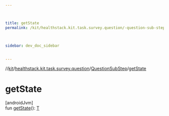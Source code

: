 ```yaml
---



title: getState
permalink: /kit/healthstack.kit.task.survey.question/-question-sub-step/get-state.html



sidebar: dev_doc_sidebar


---
```




//[kit](/kit.html)/[healthstack.kit.task.survey.question](../index.html)/[QuestionSubStep](index.html)/[getState](get-state.html)



# getState



[androidJvm]\
fun [getState](get-state.html)(): [T](index.html)






